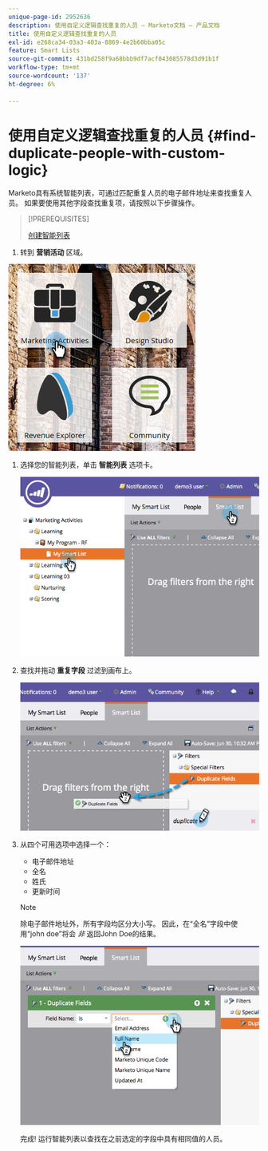 ```yaml
---
unique-page-id: 2952636
description: 使用自定义逻辑查找重复的人员 — Marketo文档 — 产品文档
title: 使用自定义逻辑查找重复的人员
exl-id: e268ca34-03a3-403a-8869-4e2b60bba05c
feature: Smart Lists
source-git-commit: 431bd258f9a68bbb9df7acf043085578d3d91b1f
workflow-type: tm+mt
source-wordcount: '137'
ht-degree: 6%

---
```


# 使用自定义逻辑查找重复的人员 {#find-duplicate-people-with-custom-logic}

Marketo具有系统智能列表，可通过匹配重复人员的电子邮件地址来查找重复人员。 如果要使用其他字段查找重复项，请按照以下步骤操作。

>[!PREREQUISITES]
>
>[创建智能列表](/help/marketo/product-docs/core-marketo-concepts/smart-lists-and-static-lists/creating-a-smart-list/create-a-smart-list.md)

1. 转到 **营销活动** 区域。

![](assets/ma-2.png)

1. 选择您的智能列表，单击 **智能列表** 选项卡。

   ![](assets/two-4.png)

1. 查找并拖动 **重复字段** 过滤到画布上。

   ![](assets/three-4.png)

1. 从四个可用选项中选择一个：

   * 电子邮件地址
   * 全名
   * 姓氏
   * 更新时间

   >[!NOTE]
   >
   >除电子邮件地址外，所有字段均区分大小写。 因此，在“全名”字段中使用“john doe”将会 _非_ 返回John Doe的结果。

   ![](assets/four-2.png)

   完成! 运行智能列表以查找在之前选定的字段中具有相同值的人员。
